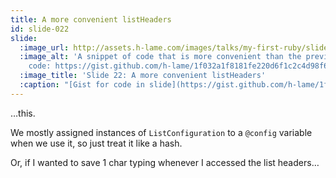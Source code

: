 ```yaml
---
title: A more convenient listHeaders
id: slide-022
slide:
  :image_url: http://assets.h-lame.com/images/talks/my-first-ruby/slides/022.png
  :image_alt: 'A snippet of code that is more convenient than the previous method;
    code: https://gist.github.com/h-lame/1f032a1f8181fe220d6f1c2c4d98f64e#file-slide-22-listheaders-rb'
  :image_title: 'Slide 22: A more convenient listHeaders'
  :caption: "[Gist for code in slide](https://gist.github.com/h-lame/1f032a1f8181fe220d6f1c2c4d98f64e#file-slide-22-listheaders-rb)\n"
---
```

…this.

We mostly assigned instances of `ListConfiguration` to a `@config` variable when we use it, so just treat it like a hash.

Or, if I wanted to save 1 char typing whenever I accessed the list headers…

